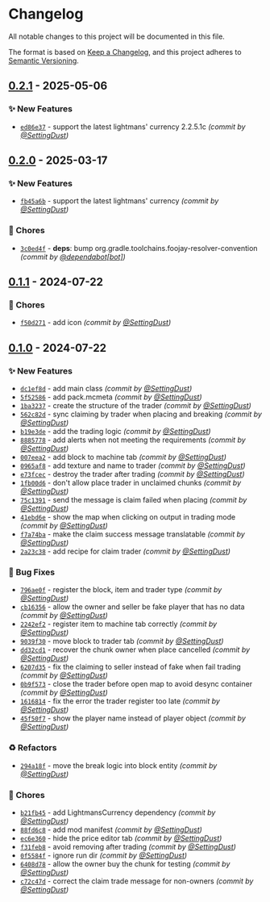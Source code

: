 # Changelog
All notable changes to this project will be documented in this file.

The format is based on [Keep a Changelog](https://keepachangelog.com/en/1.0.0/),
and this project adheres to [Semantic Versioning](https://semver.org/spec/v2.0.0.html).

## [0.2.1] - 2025-05-06
### :sparkles: New Features
- [`ed86e37`](https://github.com/SettingDust/ClaimShopForLightmansCurrency/commit/ed86e37051d078353bf9708510c164aa1dbd44e1) - support the latest lightmans' currency 2.2.5.1c *(commit by [@SettingDust](https://github.com/SettingDust))*


## [0.2.0] - 2025-03-17
### :sparkles: New Features
- [`fb45a6b`](https://github.com/SettingDust/ClaimShopForLightmansCurrency/commit/fb45a6ba6142c6fe4faab571ca655e154e466d95) - support the latest lightmans' currency *(commit by [@SettingDust](https://github.com/SettingDust))*

### :wrench: Chores
- [`3c0ed4f`](https://github.com/SettingDust/ClaimShopForLightmansCurrency/commit/3c0ed4fceb5c7e90cfec61e7ac6e0fd5989e87e0) - **deps**: bump org.gradle.toolchains.foojay-resolver-convention *(commit by [@dependabot[bot]](https://github.com/apps/dependabot))*


## [0.1.1] - 2024-07-22
### :wrench: Chores
- [`f50d271`](https://github.com/SettingDust/ClaimShopForLightmansCurrency/commit/f50d271cfcb8d365cdb9b357b8324acce8aed530) - add icon *(commit by [@SettingDust](https://github.com/SettingDust))*


## [0.1.0] - 2024-07-22
### :sparkles: New Features
- [`dc1ef8d`](https://github.com/SettingDust/ClaimShopForLightmansCurrency/commit/dc1ef8dd34cfbc755daddbaf8ea77a24f8747741) - add main class *(commit by [@SettingDust](https://github.com/SettingDust))*
- [`5f52586`](https://github.com/SettingDust/ClaimShopForLightmansCurrency/commit/5f525864a3f82de5299a8766ddbbf9864a345913) - add pack.mcmeta *(commit by [@SettingDust](https://github.com/SettingDust))*
- [`1ba3237`](https://github.com/SettingDust/ClaimShopForLightmansCurrency/commit/1ba32379ff4286abcebe436a16c700d98c88ee1b) - create the structure of the trader *(commit by [@SettingDust](https://github.com/SettingDust))*
- [`562c82d`](https://github.com/SettingDust/ClaimShopForLightmansCurrency/commit/562c82d170b099b210450a92c00671ab143d4bd7) - sync claiming by trader when placing and breaking *(commit by [@SettingDust](https://github.com/SettingDust))*
- [`b19e3de`](https://github.com/SettingDust/ClaimShopForLightmansCurrency/commit/b19e3deeae84856fb7e4046277e197d7eedea1c8) - add the trading logic *(commit by [@SettingDust](https://github.com/SettingDust))*
- [`8885778`](https://github.com/SettingDust/ClaimShopForLightmansCurrency/commit/8885778cd0a04d77fc8d3daa48d2c33f99110231) - add alerts when not meeting the requirements *(commit by [@SettingDust](https://github.com/SettingDust))*
- [`007eea2`](https://github.com/SettingDust/ClaimShopForLightmansCurrency/commit/007eea2d8251d917b9e7c71381a4899a8e3846ba) - add block to machine tab *(commit by [@SettingDust](https://github.com/SettingDust))*
- [`0965af8`](https://github.com/SettingDust/ClaimShopForLightmansCurrency/commit/0965af828d9e85ba70fd18b54a1c4ebc1cea532f) - add texture and name to trader *(commit by [@SettingDust](https://github.com/SettingDust))*
- [`e73fcec`](https://github.com/SettingDust/ClaimShopForLightmansCurrency/commit/e73fcec2851ee46919e5793bd8fb3bcbf21b05b0) - destroy the trader after trading *(commit by [@SettingDust](https://github.com/SettingDust))*
- [`1fb00d6`](https://github.com/SettingDust/ClaimShopForLightmansCurrency/commit/1fb00d65e2364c831ced53bdc7e164213c5a3143) - don't allow place trader in unclaimed chunks *(commit by [@SettingDust](https://github.com/SettingDust))*
- [`75c1391`](https://github.com/SettingDust/ClaimShopForLightmansCurrency/commit/75c13916693dbf7acd1ca95da31bbf42b5aeea37) - send the message is claim failed when placing *(commit by [@SettingDust](https://github.com/SettingDust))*
- [`41ebd6e`](https://github.com/SettingDust/ClaimShopForLightmansCurrency/commit/41ebd6ea3e3db22920bb914c6a3b5e6e91483fe5) - show the map when clicking on output in trading mode *(commit by [@SettingDust](https://github.com/SettingDust))*
- [`f7a74ba`](https://github.com/SettingDust/ClaimShopForLightmansCurrency/commit/f7a74ba561548a802958e61d5c296f7f37d52be4) - make the claim success message translatable *(commit by [@SettingDust](https://github.com/SettingDust))*
- [`2a23c38`](https://github.com/SettingDust/ClaimShopForLightmansCurrency/commit/2a23c388cdc065ad793e952b177af51afa4e932e) - add recipe for claim trader *(commit by [@SettingDust](https://github.com/SettingDust))*

### :bug: Bug Fixes
- [`796ae0f`](https://github.com/SettingDust/ClaimShopForLightmansCurrency/commit/796ae0f82451b9222bfd7a6493c197ff1c8fcaf7) - register the block, item and trader type *(commit by [@SettingDust](https://github.com/SettingDust))*
- [`cb16356`](https://github.com/SettingDust/ClaimShopForLightmansCurrency/commit/cb16356360109a58bda7e160802421222701c8a1) - allow the owner and seller be fake player that has no data *(commit by [@SettingDust](https://github.com/SettingDust))*
- [`2242ef2`](https://github.com/SettingDust/ClaimShopForLightmansCurrency/commit/2242ef2d4652f5bb4d7251679942fbd3f055c186) - register item to machine tab correctly *(commit by [@SettingDust](https://github.com/SettingDust))*
- [`9039f30`](https://github.com/SettingDust/ClaimShopForLightmansCurrency/commit/9039f3061b82369e91bebde3368f34f27a426463) - move block to trader tab *(commit by [@SettingDust](https://github.com/SettingDust))*
- [`dd32cd1`](https://github.com/SettingDust/ClaimShopForLightmansCurrency/commit/dd32cd11654b8a3a15aef8dbe9ce79154e2ceb1b) - recover the chunk owner when place cancelled *(commit by [@SettingDust](https://github.com/SettingDust))*
- [`6207d35`](https://github.com/SettingDust/ClaimShopForLightmansCurrency/commit/6207d35f90d5e1ef25fb0a6a91a6f322cef751f8) - fix the claiming to seller instead of fake when fail trading *(commit by [@SettingDust](https://github.com/SettingDust))*
- [`0b9f573`](https://github.com/SettingDust/ClaimShopForLightmansCurrency/commit/0b9f573d092ff71298a3374e129335c48ea0f938) - close the trader before open map to avoid desync container *(commit by [@SettingDust](https://github.com/SettingDust))*
- [`1616814`](https://github.com/SettingDust/ClaimShopForLightmansCurrency/commit/161681468b8c32acdcc2d2a75bb49917f77b5cd6) - fix the error the trader register too late *(commit by [@SettingDust](https://github.com/SettingDust))*
- [`45f50f7`](https://github.com/SettingDust/ClaimShopForLightmansCurrency/commit/45f50f726c9504d9da07ae8670c7b1cd4f4fbb4e) - show the player name instead of player object *(commit by [@SettingDust](https://github.com/SettingDust))*

### :recycle: Refactors
- [`294a18f`](https://github.com/SettingDust/ClaimShopForLightmansCurrency/commit/294a18fab9c6b225596c62be19321279782e5c2d) - move the break logic into block entity *(commit by [@SettingDust](https://github.com/SettingDust))*

### :wrench: Chores
- [`b21fb45`](https://github.com/SettingDust/ClaimShopForLightmansCurrency/commit/b21fb4593a7aa3132f220be131f1fc47f8f02178) - add LightmansCurrency dependency *(commit by [@SettingDust](https://github.com/SettingDust))*
- [`88fd6c8`](https://github.com/SettingDust/ClaimShopForLightmansCurrency/commit/88fd6c87704ae66bb5784b4a25bc0a6f3363a3ee) - add mod manifest *(commit by [@SettingDust](https://github.com/SettingDust))*
- [`ec6e360`](https://github.com/SettingDust/ClaimShopForLightmansCurrency/commit/ec6e36097283bb760c7ac88cacb0020e2837ad9c) - hide the price editor tab *(commit by [@SettingDust](https://github.com/SettingDust))*
- [`f31feb8`](https://github.com/SettingDust/ClaimShopForLightmansCurrency/commit/f31feb8c128536f374dfa18564ad6e6a9bdeaa0c) - avoid removing after trading *(commit by [@SettingDust](https://github.com/SettingDust))*
- [`0f5584f`](https://github.com/SettingDust/ClaimShopForLightmansCurrency/commit/0f5584fcda8eb200ccf1ccc9d219d71ec99ab37d) - ignore run dir *(commit by [@SettingDust](https://github.com/SettingDust))*
- [`6408d78`](https://github.com/SettingDust/ClaimShopForLightmansCurrency/commit/6408d781a795b16adb4567b67df4ef219c7be819) - allow the owner buy the chunk for testing *(commit by [@SettingDust](https://github.com/SettingDust))*
- [`c72c47d`](https://github.com/SettingDust/ClaimShopForLightmansCurrency/commit/c72c47d83d84378423228111ae4c01106eb8c119) - correct the claim trade message for non-owners *(commit by [@SettingDust](https://github.com/SettingDust))*

[0.1.0]: https://github.com/SettingDust/ClaimShopForLightmansCurrency/compare/0.0.0...0.1.0
[0.1.1]: https://github.com/SettingDust/ClaimShopForLightmansCurrency/compare/0.1.0...0.1.1
[0.2.0]: https://github.com/SettingDust/ClaimShopForLightmansCurrency/compare/0.1.1...0.2.0
[0.2.1]: https://github.com/SettingDust/ClaimShopForLightmansCurrency/compare/0.2.0...0.2.1
